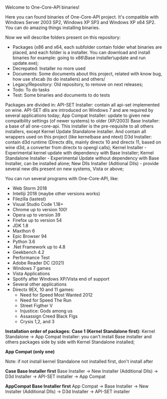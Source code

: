 Welcome to One-Core-API binaries!

Here you can found binaries of One-Core-API project. It's compatible with Windows Server 2003 SP2, Windows XP SP3 and Windows XP
x64 SP2. You can do amazing things installing binaries.

Now we will describe folders present on this repository:
- Packages (x86 and x64, each subfolder contain folder what binaries are placed, and each folder is a installer. 
You can download and install binaries for example: going to x86\Base installer\update and run update.exe);
- Decrepated: Installer no more used
- Documents: Some documents about this project, related with know bug, how use sfxcab (to do installers) and others/
- Legacy/Repository: Old repository, to remove on next releases;
- Todo:  To do tasks
- Test: Some binaries and documents to do tests

Packages are divided in:
API-SET Installer: contain all api-set implemented on wine. API-SET dlls are introduced on Windows 7 and are required by several 
applications today;
App Compat Installer: update to given new compatbility settings (of newer systems) to older (XP/2003)
Base Installer: a base of all one-core-api. This installer is the pre-requisite to all others installers, except Kernel Update 
Standalone installer. And contain all wrappers used on this project (like kernelbase and ntext)
D3d Installer: contain d3d runtime (Directx dlls, mainly directx 10 and directx 11, based on wine d3d, a converter from directx 
to opengl calls);
Kernel Installer - Experimental kernel update with dependency with Base Installer;
Kernel Standalone Installer - Experimental Update without dependency with Base Installer, can be installed alone;
New Dlls Installer (Aditional Dlls) - provide several new dlls present on new systems, Vista or above;

You can run several programs with One-Core-API, like:
- Web Storm 2018
- Intelliji 2018 (maybe other versions works)
- Filezilla (lastest)
- Visual Studio Code 1.18+
- Chrome up to version 100!
- Opera up to version 39
- Firefox up to version 54
- JDK 1.8
- Maxthon 6
- Epic Browser 94
- Python 3.6
- .Net Framework up to 4.8
- Geekbench 4.2
- Performance Test
- Adobe Reader DC (2021)
- Windows 7 games
- Vista Applications
- Spotify after Windows XP/Vista end of support
- Several other applications
- Directx 9EX, 10 and 11 games: 
  - Need for Speed Most Wanted 2012
  - Need for Speed The Run
  - Street Figther V
  - Injustice: Gods among us
  - Assassign Creed Black Flgs
  - Crysis 1,2, and 3

**Installation order of packages:**
**Case 1 (Kernel Standalone first):**
Kernel Standalone -> App Compat Installer: you can't install Base installer and others packages side by side with Kernel Standalone installed;

**App Compat (only one)**

Note: if not install kernel Standalone not installed first, don't install after

**Case Base Installer first**
Base Installer -> New Installer (Additional Dlls) -> D3d Installer -> API-SET installer -> App Compat

**AppCompat Base Installer first**
App Compat -> Base Installer -> New Installer (Additional Dlls) -> D3d Installer -> API-SET installer
